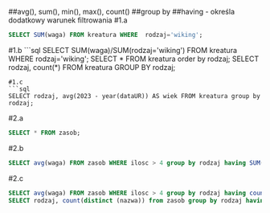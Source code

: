 ##avg(), sum(), min(), max(), count()
##group by
##having - określa dodatkowy warunek filtrowania
#1.a
```sql
SELECT SUM(waga) FROM kreatura WHERE  rodzaj='wiking';
```
#1.b  ```sql
SELECT SUM(waga)/SUM(rodzaj='wiking') FROM kreatura WHERE  rodzaj='wiking';
SELECT * FROM kreatura order by rodzaj;
SELECT rodzaj, count(*) FROM kreatura GROUP BY rodzaj;
```
#1.c
```sql
SELECT rodzaj, avg(2023 - year(dataUR)) AS wiek FROM kreatura group by rodzaj;
```
#2.a 
```sql
SELECT * FROM zasob;
```
#2.b
```sql
SELECT avg(waga) FROM zasob WHERE ilosc > 4 group by rodzaj having SUM(waga) > 10;
```
#2.c
```sql
SELECT avg(waga) FROM zasob WHERE ilosc > 4 group by rodzaj having count(*) > 1;
SELECT rodzaj, count(distinct (nazwa)) from zasob group by rodzaj having count(*) > 1;
```
